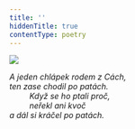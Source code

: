 ```yaml
---
title: ''
hiddenTitle: true
contentType: poetry
---
```


<section>

![](../Images/074.jpg)

_A jeden chlápek rodem z Cách,  
ten zase chodil po patách.  
         Když se ho ptali proč,  
         neřekl ani kvoč  
a dál si kráčel po patách._

</section>
